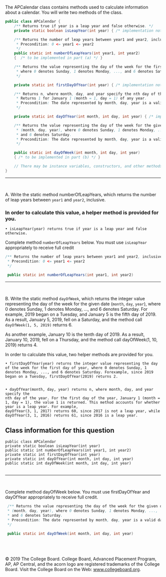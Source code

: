 The APCalendar class contains methods used to calculate information about a calendar. You will write two methods of the class.

```java
public class APCalendar {
    /** Returns true if year is a leap year and false otherwise. */
    private static boolean isLeapYear(int year) { /* implementation not shown */ }

    /** Returns the number of leap years between year1 and year2, inclusive.
     * Precondition: 0 <= year1 <= year2
     */
    public static int numberOfLeapYears(int year1, int year2) 
    {  /* to be implemented in part (a) */ }

    /** Returns the value representing the day of the week for the first day of year,
     * where 0 denotes Sunday, 1 denotes Monday, ..., and 6 denotes Saturday.
     */

    private static int firstDayOfYear(int year) { /* implementation not shown */ }

    /** Returns n, where month, day, and year specify the nth day of the year.
     * Returns 1 for January 1 (month = 1, day = 1) of any year.
     * Precondition: The date represented by month, day, year is a valid date.
     */

    private static int dayOfYear(int month, int day, int year) { /* implementation not shown */ }

    /** Returns the value representing the day of the week for the given date
     * (month, day, year), where 0 denotes Sunday, 1 denotes Monday, ...,
     * and 6 denotes Saturday.
     * Precondition: The date represented by month, day, year is a valid date.
     */

    public static int dayOfWeek(int month, int day, int year)
    { /* to be implemented in part (b) */ }

    // There may be instance variables, constructors, and other methods not shown.
} 
```
---
<br>

 A. Write the static method numberOfLeapYears, which returns the number of leap years between `year1` and `year2`, inclusive.

### In order to calculate this value, a helper method is provided for you. <br>
    • isLeapYear(year) returns true if year is a leap year and false otherwise. 

Complete method `numberOfLeapYears` below. You must use `isLeapYear` appropriately to
receive full credit

```java
/** Returns the number of leap years between year1 and year2, inclusive.
 * Precondition: 0 <= year1 <= year2
 */

 public static int numberOfLeapYears(int year1, int year2)
```
--- 
<br>
 
 B. Write the static method `dayOfWeek`, which returns the integer value representing the day of the week for the given date (`month`, `day`, `year`), where 0 denotes Sunday, 1 denotes Monday, ..., and 6 denotes Saturday. For example, 2019 began on a Tuesday, and January 5 is the fifth day of 2019. As a result,
January 5, 2019, fell on a Saturday, and the method call `dayOfWeek(1, 5, 2019)` returns 6.

As another example, January 10 is the tenth day of 2019. As a result, January 10, 2019, fell on a Thursday,
and the method call dayOfWeek(1, 10, 2019) returns 4.

In order to calculate this value, two helper methods are provided for you.

    • firstDayOfYear(year) returns the integer value representing the day of the week for the first day of year, where 0 denotes Sunday, 1 denotes Monday, ..., and 6 denotes Saturday. Forexample, since 2019 began on a Tuesday, firstDayOfYear(2019) returns 2.
    

    • dayOfYear(month, day, year) returns n, where month, day, and year specify the
    nth day of the year. For the first day of the year, January 1 (month = 1, day = 1), the value 1 is returned. This method accounts for whether year is a leap year. For example,
    dayOfYear(3, 1, 2017) returns 60, since 2017 is not a leap year, while
    dayOfYear(3, 1, 2016) returns 61, since 2016 is a leap year. 

## Class information for this question 
`public class APCalendar`<br>
`private static boolean isLeapYear(int year)`<br>
`public static int numberOfLeapYears(int year1, int year2)`<br>
`private static int firstDayOfYear(int year)`<br>
`private static int dayOfYear(int month, int day, int year)`<br>
`public static int dayOfWeek(int month, int day, int year)`<br>
<br>

---
<br>

Complete method dayOfWeek below. You must use firstDayOfYear and dayOfYear
appropriately to receive full credit.

```java
 /** Returns the value representing the day of the week for the given date
 * (month, day, year), where 0 denotes Sunday, 1 denotes Monday, ...,
 * and 6 denotes Saturday.
 * Precondition: The date represented by month, day, year is a valid date.
 */

 public static int dayOfWeek(int month, int day, int year) 
```
<br><br><br>
© 2019 The College Board. College Board, Advanced Placement Program, AP, AP Central, and the acorn logo are registered trademarks of the College Board. Visit the College Board on the Web: www.collegeboard.org.
